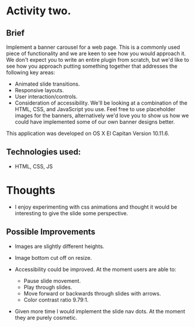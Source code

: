 # Activity two.

## Brief
Implement a banner carousel for a web page. This is a commonly used piece of functionality and we are keen to see how you would approach it. We don't expect you to write an entire plugin from scratch, but we'd like to see how you approach putting something together that addresses the following key areas:
 * Animated slide transitions.
 * Responsive layouts.
 * User interaction/controls.
 * Consideration of accessibility.
We'll be looking at a combination of the HTML, CSS, and JavaScript you use. Feel free to use placeholder images for the banners, alternatively we'd love you to show us how we could have implemented some of our own banner designs better.

This application was developed on OS X El Capitan Version 10.11.6.

## Technologies used:

  * HTML, CSS, JS

# Thoughts

  * I enjoy experimenting with css animations and thought it would be interesting to give the slide some perspective. 

## Possible Improvements

  * Images are slightly different heights.
  * Image bottom cut off on resize.
  * Accessibility could be improved. At the moment users are able to:
      * Pause slide movement.
      * Play through slides.
      * Move forward or backwards through slides with arrows.
      * Color contrast ratio 9.79:1.

  * Given more time I would implement the slide nav dots. At the moment they are purely cosmetic.
